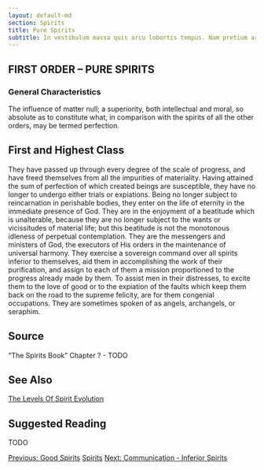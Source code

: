 ```yaml
---
layout: default-md
section: Spirits
title: Pure Spirits
subtitle: In vestibulum massa quis arcu lobortis tempus. Nam pretium arcu in odio vulputate luctus.
---
```


## FIRST ORDER – PURE SPIRITS
### General Characteristics
The influence of matter null; a superiority, both intellectual and moral, so absolute as to constitute what, in comparison with the spirits of all the other orders, may be termed perfection.

## First and Highest Class
They have passed up through every degree of the scale of progress, and have freed themselves from all the impurities of materiality. Having attained the sum of perfection of which created beings are susceptible, they have no longer to undergo either trials or expiations. Being no longer subject to reincarnation in perishable bodies, they enter on the life of eternity in the immediate presence of God. They are in the enjoyment of a beatitude which is unalterable, because they are no longer subject to the wants or vicissitudes of material life; but this beatitude is not the monotonous idleness of perpetual contemplation. They are the messengers and ministers of God, the executors of His orders in the maintenance of universal harmony. They exercise a sovereign command over all spirits inferior to themselves, aid them in accomplishing the work of their purification, and assign to each of them a mission proportioned to the progress already made by them. To assist men in their distresses, to excite them to the love of good or to the expiation of the faults which keep them back on the road to the supreme felicity, are for them congenial occupations. They are sometimes spoken of as angels, archangels, or seraphim.

## Source
“The Spirits Book” Chapter ? - TODO

## See Also
[The Levels Of Spirit Evolution](http://www.sgny.org/spiritism-guide/mediumship/spirit-hierarchy/)


## Suggested Reading
TODO


<a href="good" class="button">Previous: Good Spirits</a>
<a href="./" class="button special">Spirits</a>
<a href="inferior-communication" class="button">Next: Communication - Inferior Spirits</a>
